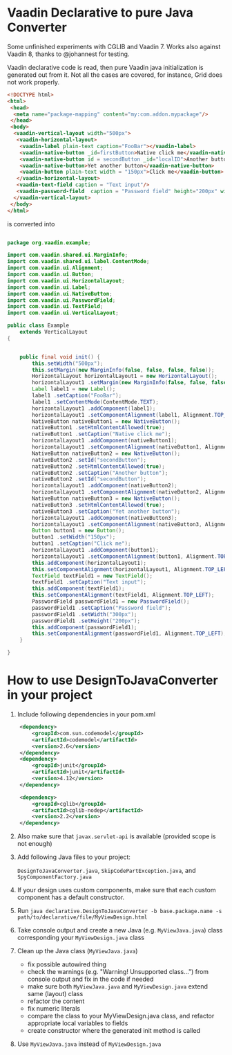 Vaadin Declarative to pure Java Converter
===

Some unfinished experiments with CGLIB and Vaadin 7. Works also against Vaadin 8, thanks to @johannest for testing.

Vaadin declarative code is read, then pure Vaadin java initialization is generated out from it.
Not all the cases are covered, for instance, Grid does not work properly.

```html
<!DOCTYPE html>
<html>
 <head>
  <meta name="package-mapping" content="my:com.addon.mypackage"/>
 </head>
 <body>
  <vaadin-vertical-layout width="500px">
   <vaadin-horizontal-layout>
    <vaadin-label plain-text caption="FooBar"></vaadin-label>
    <vaadin-native-button _id=firstButton>Native click me</vaadin-native-button>
	<vaadin-native-button id = secondButton _id="localID">Another button</vaadin-native-button>
	<vaadin-native-button>Yet another button</vaadin-native-button>
    <vaadin-button plain-text width = "150px">Click me</vaadin-button>
   </vaadin-horizontal-layout>
   <vaadin-text-field caption = "Text input"/>
   <vaadin-password-field  caption = "Password field" height="200px" width="300px"/>
  </vaadin-vertical-layout>
 </body>
</html>
```

is converted into
```java

package org.vaadin.example;

import com.vaadin.shared.ui.MarginInfo;
import com.vaadin.shared.ui.label.ContentMode;
import com.vaadin.ui.Alignment;
import com.vaadin.ui.Button;
import com.vaadin.ui.HorizontalLayout;
import com.vaadin.ui.Label;
import com.vaadin.ui.NativeButton;
import com.vaadin.ui.PasswordField;
import com.vaadin.ui.TextField;
import com.vaadin.ui.VerticalLayout;

public class Example
    extends VerticalLayout
{


    public final void init() {
        this.setWidth("500px");
        this.setMargin(new MarginInfo(false, false, false, false));
        HorizontalLayout horizontalLayout1 = new HorizontalLayout();
        horizontalLayout1 .setMargin(new MarginInfo(false, false, false, false));
        Label label1 = new Label();
        label1 .setCaption("FooBar");
        label1 .setContentMode(ContentMode.TEXT);
        horizontalLayout1 .addComponent(label1);
        horizontalLayout1 .setComponentAlignment(label1, Alignment.TOP_LEFT);
        NativeButton nativeButton1 = new NativeButton();
        nativeButton1 .setHtmlContentAllowed(true);
        nativeButton1 .setCaption("Native click me");
        horizontalLayout1 .addComponent(nativeButton1);
        horizontalLayout1 .setComponentAlignment(nativeButton1, Alignment.TOP_LEFT);
        NativeButton nativeButton2 = new NativeButton();
        nativeButton2 .setId("secondButton");
        nativeButton2 .setHtmlContentAllowed(true);
        nativeButton2 .setCaption("Another button");
        nativeButton2 .setId("secondButton");
        horizontalLayout1 .addComponent(nativeButton2);
        horizontalLayout1 .setComponentAlignment(nativeButton2, Alignment.TOP_LEFT);
        NativeButton nativeButton3 = new NativeButton();
        nativeButton3 .setHtmlContentAllowed(true);
        nativeButton3 .setCaption("Yet another button");
        horizontalLayout1 .addComponent(nativeButton3);
        horizontalLayout1 .setComponentAlignment(nativeButton3, Alignment.TOP_LEFT);
        Button button1 = new Button();
        button1 .setWidth("150px");
        button1 .setCaption("Click me");
        horizontalLayout1 .addComponent(button1);
        horizontalLayout1 .setComponentAlignment(button1, Alignment.TOP_LEFT);
        this.addComponent(horizontalLayout1);
        this.setComponentAlignment(horizontalLayout1, Alignment.TOP_LEFT);
        TextField textField1 = new TextField();
        textField1 .setCaption("Text input");
        this.addComponent(textField1);
        this.setComponentAlignment(textField1, Alignment.TOP_LEFT);
        PasswordField passwordField1 = new PasswordField();
        passwordField1 .setCaption("Password field");
        passwordField1 .setWidth("300px");
        passwordField1 .setHeight("200px");
        this.addComponent(passwordField1);
        this.setComponentAlignment(passwordField1, Alignment.TOP_LEFT);
    }

}

```

How to use DesignToJavaConverter in your project
===
1. Include following dependencies in your pom.xml

```xml
	<dependency>
		<groupId>com.sun.codemodel</groupId>
		<artifactId>codemodel</artifactId>
		<version>2.6</version>
	</dependency>
	<dependency>
		<groupId>junit</groupId>
		<artifactId>junit</artifactId>
		<version>4.12</version>
	</dependency>

	<dependency>
		<groupId>cglib</groupId>
		<artifactId>cglib-nodep</artifactId>
		<version>2.2</version>
	</dependency>
```

2. Also make sure that `javax.servlet-api` is available (provided scope is not enough)

3. Add following Java files to your project:
    
    `DesignToJavaConverter.java`, 
    `SkipCodePartException.java`, and
    `SpyComponentFactory.java`

4. If your design uses custom components, make sure that each custom component has a default constructor.

5. Run `java declarative.DesignToJavaConverter -b base.package.name -s path/to/declarative/file/MyViewDesign.html`

6. Take console output and create a new Java (e.g. `MyViewJava.java`) class corresponding your `MyViewDesign.java` class

7. Clean up the Java class (`MyViewJava.java`)
	- fix possible autowired thing
	- check the warnings (e.g. "Warning! Unsupported class...") from console output and fix in the code if needed
	- make sure both `MyViewJava.java` and `MyViewDesign.java` extend same (layout) class
	- refactor the content
	- fix numeric literals
	- compare the class to your MyViewDesign.java class, and refactor appropriate local variables to fields
	- create constructor where the generated init method is called

8. Use `MyViewJava.java` instead of `MyViewDesign.java`
